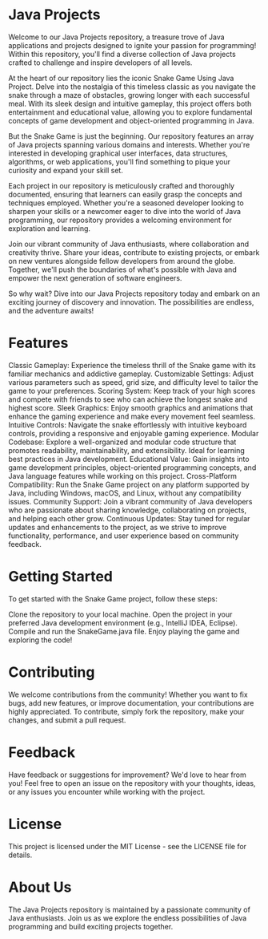 # Java Projects
 Welcome to our Java Projects repository, a treasure trove of Java applications and projects designed to ignite your passion for programming! Within this repository, you'll find a diverse collection of Java projects crafted to challenge and inspire developers of all levels.
 
 At the heart of our repository lies the iconic Snake Game Using Java Project. Delve into the nostalgia of this timeless classic as you navigate the snake through a maze of obstacles, growing longer with each successful meal. With its sleek design and intuitive gameplay, this project offers both entertainment and educational value, allowing you to explore fundamental concepts of game development and object-oriented programming in Java.
 
 But the Snake Game is just the beginning. Our repository features an array of Java projects spanning various domains and interests. Whether you're interested in developing graphical user interfaces, data structures, algorithms, or web applications, you'll find something to pique your curiosity and expand your skill set. 
 
 Each project in our repository is meticulously crafted and thoroughly documented, ensuring that learners can easily grasp the concepts and techniques employed. Whether you're a seasoned developer looking to sharpen your skills or a newcomer eager to dive into the world of Java programming, our repository provides a welcoming environment for exploration and learning. 
 
 Join our vibrant community of Java enthusiasts, where collaboration and creativity thrive. Share your ideas, contribute to existing projects, or embark on new ventures alongside fellow developers from around the globe. Together, we'll push the boundaries of what's possible with Java and empower the next generation of software engineers.  
 
 So why wait? Dive into our Java Projects repository today and embark on an exciting journey of discovery and innovation. The possibilities are endless, and the adventure awaits!

# Features
Classic Gameplay: Experience the timeless thrill of the Snake game with its familiar mechanics and addictive gameplay.
Customizable Settings: Adjust various parameters such as speed, grid size, and difficulty level to tailor the game to your preferences.
Scoring System: Keep track of your high scores and compete with friends to see who can achieve the longest snake and highest score.
Sleek Graphics: Enjoy smooth graphics and animations that enhance the gaming experience and make every movement feel seamless.
Intuitive Controls: Navigate the snake effortlessly with intuitive keyboard controls, providing a responsive and enjoyable gaming experience.
Modular Codebase: Explore a well-organized and modular code structure that promotes readability, maintainability, and extensibility. Ideal for learning best practices in Java development.
Educational Value: Gain insights into game development principles, object-oriented programming concepts, and Java language features while working on this project.
Cross-Platform Compatibility: Run the Snake Game project on any platform supported by Java, including Windows, macOS, and Linux, without any compatibility issues.
Community Support: Join a vibrant community of Java developers who are passionate about sharing knowledge, collaborating on projects, and helping each other grow.
Continuous Updates: Stay tuned for regular updates and enhancements to the project, as we strive to improve functionality, performance, and user experience based on community feedback.

# Getting Started
To get started with the Snake Game project, follow these steps:

Clone the repository to your local machine.
Open the project in your preferred Java development environment (e.g., IntelliJ IDEA, Eclipse).
Compile and run the SnakeGame.java file.
Enjoy playing the game and exploring the code!

# Contributing
We welcome contributions from the community! Whether you want to fix bugs, add new features, or improve documentation, your contributions are highly appreciated. To contribute, simply fork the repository, make your changes, and submit a pull request.

# Feedback
Have feedback or suggestions for improvement? We'd love to hear from you! Feel free to open an issue on the repository with your thoughts, ideas, or any issues you encounter while working with the project.

# License
This project is licensed under the MIT License - see the LICENSE file for details.

# About Us
The Java Projects repository is maintained by a passionate community of Java enthusiasts. Join us as we explore the endless possibilities of Java programming and build exciting projects together.
